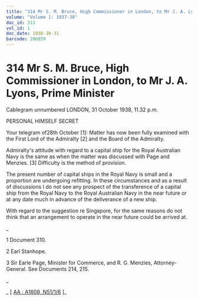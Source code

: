 ```yaml
---
title: "314 Mr S. M. Bruce, High Commissioner in London, to Mr J. A. Lyons, Prime Minister"
volume: "Volume 1: 1937-38"
doc_id: 313
vol_id: 1
doc_date: 1938-10-31
barcode: 206859
---
```


# 314 Mr S. M. Bruce, High Commissioner in London, to Mr J. A. Lyons, Prime Minister

Cablegram unnumbered LONDON, 31 October 1938, 11.32 p.m.

PERSONAL HIMSELF SECRET

Your telegram of28th October [1]: Matter has now been fully examined with the First Lord of the Admiralty [2] and the Board of the Admiralty.

Admiralty's attitude with regard to a capital ship for the Royal Australian Navy is the same as when the matter was discussed with Page and Menzies. [3] Difficulty is the method of provision.

The present number of capital ships in the Royal Navy is small and a proportion are undergoing refitting. In these circumstances and as a result of discussions I do not see any prospect of the transference of a capital ship from the Royal Navy to the Royal Australian Navy in the near future or at any date much in advance of the deliverance of a new ship.

With regard to the suggestion re Singapore, for the same reasons do not think that an arrangement to operate in the near future could be arrived at.

_

1 Document 310.

2 Earl Stanhope.

3 Sir Earle Page, Minister for Commerce, and R. G. Menzies, Attorney-General. See Documents 214, 215.

_

_ [ [AA : A1608, N51/1/6](http://www.naa.gov.au/cgi-bin/Search?O=I&Number=206859) ]_
